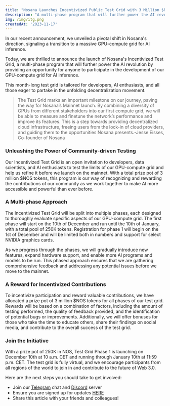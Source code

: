 ```yaml
---
title: "Nosana Launches Incentivized Public Test Grid with 3 Million $NOS"
description: "A multi-phase program that will further power the AI revolution."
img: /img/itg.png
createdAt: '2023-11-17'
---
```

In our recent announcement, we unveiled a pivotal shift in Nosana's direction, signaling a transition to a massive GPU-compute grid for AI inference.

Today, we are thrilled to announce the launch of Nosana's Incentivized Test Grid, a multi-phase program that will further power the AI revolution by providing an opportunity for anyone to participate in the development of our GPU-compute grid for AI inference. 

This month-long test grid is tailored for developers, AI enthusiasts, and all those eager to partake in the unfolding decentralization movement.

> The Test Grid marks an important milestone on our journey, paving the way for Nosana’s Mainnet launch. By combining a diversity of GPUs from different stakeholders into our first compute grid, we will be able to measure and finetune the network’s performance and improve its features. This is a step towards providing decentralized cloud infrastructure, freeing users from the lock-in of cloud providers, and guiding them to the opportunities Nosana presents.-Jesse Eisses, Co-founder of Nosana

### Unleashing the Power of Community-driven Testing

Our Incentivized Test Grid is an open invitation to developers, data scientists, and AI enthusiasts to test the limits of our GPU-compute grid and help us refine it before we launch on the mainnet. With a total prize pot of 3 million $NOS tokens, this program is our way of recognizing and rewarding the contributions of our community as we work together to make AI more accessible and powerful than ever before.

### A Multi-phase Approach

The Incentivized Test Grid will be split into multiple phases, each designed to thoroughly evaluate specific aspects of our GPU-compute grid. The first phase will start on the 10th of December and run until the 10th of January, with a total pool of 250K tokens. Registration for phase 1 will begin on the 1st of December and will be limited both in numbers and support for select NVIDIA graphics cards.

As we progress through the phases, we will gradually introduce new features, expand hardware support, and enable more AI programs and models to be run. This phased approach ensures that we are gathering comprehensive feedback and addressing any potential issues before we move to the mainnet.

### A Reward for Incentivized Contributions

To incentivize participation and reward valuable contributions, we have allocated a prize pot of 3 million $NOS tokens for all phases of our test grid. Rewards will be based on a combination of factors, including the amount of testing performed, the quality of feedback provided, and the identification of potential bugs or improvements. Additionally, we will offer bonuses for those who take the time to educate others, share their findings on social media, and contribute to the overall success of the test grid.

### Join the Initiative

With a prize pot of 250K in NOS, Test Grid Phase 1 is launching on December 10th at 10 a.m. CET and running through January 10th at 11:59 p.m. CET. The test grid is fully virtual, and we encourage participants from all regions of the world to join in and contribute to the future of Web 3.0.

Here are the next steps you should take to get involved:

* Join our [Telegram](https://t.me/NosanaCompute) chat and [Discord](https://discord.gg/Nosana) server
* Ensure you are signed up for updates [HERE](https://forms.gle/2t2eam3f6CTGoosXA)
* Share this article with your friends and colleagues!
